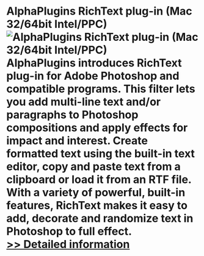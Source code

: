 # AlphaPlugins RichText plug-in (Mac 32/64bit Intel/PPC)<br />![AlphaPlugins RichText plug-in (Mac 32/64bit Intel/PPC)](https://mycommerce.akamaized.net/api/pimages/P300693660/BIG/300693660.JPG)<br />AlphaPlugins introduces RichText plug-in for Adobe Photoshop and compatible programs. This filter lets you add multi-line text and/or paragraphs to Photoshop compositions and apply effects for impact and interest. Create formatted text using the built-in text editor, copy and paste text from a clipboard or load it from an RTF file. With a variety of powerful, built-in features, RichText makes it easy to add, decorate and randomize text in Photoshop to full effect.<br />[>> Detailed information](https://secure.shareit.com/shareit/product.html?productid=300693660&affiliateid=200057808)